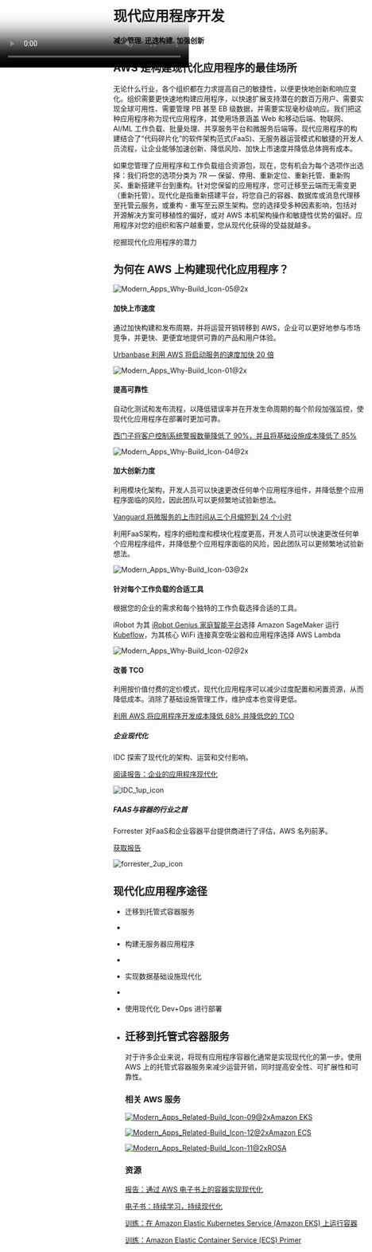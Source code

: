 # 现代应用程序开发

#### 减少管理. 迅速构建. 加强创新

## AWS 是构建现代化应用程序的最佳场所

无论什么行业，各个组织都在力求提高自己的敏捷性，以便更快地创新和响应变化。组织需要更快速地构建应用程序，以快速扩展支持潜在的数百万用户、需要实现全球可用性、需要管理 PB 甚至 EB 级数据，并需要实现毫秒级响应。我们把这种应用程序称为现代应用程序，其使用场景涵盖 Web 和移动后端、物联网、AI/ML 工作负载、批量处理、共享服务平台和微服务后端等。现代应用程序的构建结合了“代码碎片化”的软件架构范式(FaaS)、无服务器运营模式和敏捷的开发人员流程，让企业能够加速创新、降低风险、加快上市速度并降低总体拥有成本。

如果您管理了应用程序和工作负载组合资源包，现在，您有机会为每个选项作出选择：我们将您的选项分类为 7R — 保留、停用、重新定位、重新托管、重新购买、重新搭建平台到重构。针对您保留的应用程序，您可迁移至云端而无需变更（重新托管）。现代化是指重新搭建平台，将您自己的容器、数据库或消息代理移至托管云服务，或重构 - 重写至云原生架构。您的选择受多种因素影响，包括对开源解决方案可移植性的偏好，或对 AWS 本机架构操作和敏捷性优势的偏好。应用程序对您的组织和客户越重要，您从现代化获得的受益就越多。

<video class="vjs-tech" preload="auto" poster="https://d1.awsstatic.com/2021-modern-apps/modern-apps-overview-page/Modern_Apps_Video-01@2x.0ca8819d6194159f0cbfa5060b6192bad1a2ed16.jpg" id="lb-video-0_html5_api" tabindex="-1" style="box-sizing: inherit; width: 379.993px; height: 213.743px; position: absolute; top: 0px; left: 0px; opacity: 1; transition: all 0.2s ease-in-out 0s;"></video>



挖掘现代化应用程序的潜力

## 为何在 AWS 上构建现代化应用程序？

![Modern_Apps_Why-Build_Icon-05@2x](https://d1.awsstatic.com/2021-modern-apps/modern-apps-overview-page/Modern_Apps_Why-Build_Icon-05%402x.ace06db384b2840e4357b2a1c6b1810b9f92eb42.png)

#### 加快上市速度

通过加快构建和发布周期，并将运营开销转移到 AWS，企业可以更好地参与市场竞争，并更快、更便宜地提供可靠的产品和用户体验。

[Urbanbase 利用 AWS 将启动服务的速度加快 20 倍](https://aws.amazon.com/cn/solutions/case-studies/urbanbase/?trk=el_a134p000007DASbAAO&trkCampaign=GLBL-FY21-Q4-GC-300-Overview-Page-Case-Studies-Urbanbase&sc_channel=el&sc_campaign=CHNA_EL_CN&sc_outcome=Global_Marketing_Campaigns&sc_geo=CHNA) 

![Modern_Apps_Why-Build_Icon-01@2x](https://d1.awsstatic.com/2021-modern-apps/modern-apps-overview-page/Modern_Apps_Why-Build_Icon-01%402x.10833a8bc3e40a91495903e85f9dbaac77fea785.png)

#### 提高可靠性

自动化测试和发布流程，以降低错误率并在开发生命周期的每个阶段加强监控，使现代化应用程序在部署时更加可靠。

[西门子将客户控制系统警报数量降低了 90%，并且将基础设施成本降低了 85%](https://aws.amazon.com/cn/solutions/case-studies/siemens-ic/?trk=el_a134p000007DBGxAAO&trkCampaign=GLBL-FY21-Q4-GC-300-Overview-Page-Siemens&sc_channel=el&sc_campaign=CHNA_EL_CN&sc_outcome=Global_Marketing_Campaigns&sc_geo=CHNA) 

![Modern_Apps_Why-Build_Icon-04@2x](https://d1.awsstatic.com/2021-modern-apps/modern-apps-overview-page/Modern_Apps_Why-Build_Icon-04%402x.c249bd03a530a4154a4ea4b1ed64cebbfcea94cb.png)

#### 加大创新力度

利用模块化架构，开发人员可以快速更改任何单个应用程序组件，并降低整个应用程序面临的风险，因此团队可以更频繁地试验新想法。

[Vanguard 将微服务的上市时间从三个月缩短到 24 个小时](https://aws.amazon.com/cn/solutions/case-studies/vanguard-ecs-fargate-case-study/?trk=el_a134p000007DBGfAAO&trkCampaign=GLBL-FY21-Q4-GC-300-Overview-Page-Vanguard&sc_channel=el&sc_campaign=CHNA_EL_CN&sc_outcome=Global_Marketing_Campaigns&sc_geo=CHNA)

 

利用FaaS架构，程序的细粒度和模块化程度更高，开发人员可以快速更改任何单个应用程序组件，并降低整个应用程序面临的风险，因此团队可以更频繁地试验新想法。

![Modern_Apps_Why-Build_Icon-03@2x](https://d1.awsstatic.com/2021-modern-apps/modern-apps-overview-page/Modern_Apps_Why-Build_Icon-03%402x.274d8683136e419b1d985e40787ae678ab68e625.png)

#### 针对每个工作负载的合适工具

根据您的企业的需求和每个独特的工作负载选择合适的工具。

iRobot 为其 [iRobot Genius 家庭智能平台](https://aws.amazon.com/cn/solutions/case-studies/irobot/?trk=el_a134p000007DBHFAA4&trkCampaign=GLBL-FY21-Q4-GC-300-Overview-Page-iRobot&sc_channel=el&sc_campaign=CHNA_EL_CN&sc_outcome=Global_Marketing_Campaigns&sc_geo=CHNA)选择 Amazon SageMaker 运行 [Kubeflow](https://www.youtube.com/watch?v=X3772hxWstI)，为其核心 WiFi 连接真空吸尘器和应用程序选择 AWS Lambda 

![Modern_Apps_Why-Build_Icon-02@2x](https://d1.awsstatic.com/2021-modern-apps/modern-apps-overview-page/Modern_Apps_Why-Build_Icon-02%402x.18ea85d0f619e56d9c3958963b5fde450a6bd714.png)

#### 改善 TCO

利用按价值付费的定价模式，现代化应用程序可以减少过度配置和闲置资源，从而降低成本。消除了基础设施管理工作，维护成本也变得更低。

[利用 AWS 将应用程序开发成本降低 68% 并降低您的 TCO](https://pages.awscloud.com/GLOBAL-ln-GC-300-deloitte-tco-serverless-whitepaper-2021-learn.html?gc-language=zh-cn&trk=el_a134p000007CHOjAAO&trkCampaign=GLBL-FY21-Q4-GC-300-Deloitte-TCO-Serverless-Whitepaper&sc_channel=el&sc_campaign=CHNA_EL_CN&sc_outcome=Global_Marketing_Campaigns&sc_geo=CHNA) 

##### 企业现代化

IDC 探索了现代化的架构、运营和交付影响。

[阅读报告：企业的应用程序现代化 ](https://pages.awscloud.com/gc-300-application-modernization-ebook-learn?gc-language=zh-cn&sc_icampaign=Adoption_Campaign_GLBL-FY20-Q4-GC-300-EBOOK-IDC_App_Modernization_ha_modern_apps_solutions&sc_ichannel=ha&sc_ioutcome=Global_Marketing_Campaigns&trk=ha_a134p000003yuhhAAA~ha_awssm&trkCampaign=GLBL-FY20-Q4-GC-300)

![IDC_1up_icon](https://d1.awsstatic.com/global-campaigns/2020%20Global%20Campaigns/Modern%20Applications/Site%20Merch/IDC_1up_icon.31c529b667d34c93775d98d68bc8a2a048d8034c.png)

##### FAAS与容器的行业之首

Forrester 对FaaS和企业容器平台提供商进行了评估，AWS 名列前茅。

[获取报告 ](https://pages.awscloud.com/gc-300-forrester-new-wave-learn?gc-language=zh-cn&sc_icampaign=Adoption_Campaign_GLBL-FY20-Q4-GC-300-REPORT-Forrester_New_Waves_ha_modern_apps_solutions&sc_ichannel=ha&sc_ioutcome=Global_Marketing_Campaigns&trk=ha_a134p000003yuhcAAA~ha_awssm&trkCampaign=GLBL-FY20-Q4-GC-300)

![forrester_2up_icon](https://d1.awsstatic.com/global-campaigns/2020%20Global%20Campaigns/Modern%20Applications/Site%20Merch/forrester_2up_icon.917e52fa6e0e1c88490cde79e1707211e4821b80.png)

## 现代化应用程序途径

- 迁移到托管式容器服务
-  

- 构建无服务器应用程序
-  

- 实现数据基础设施现代化
-  

- 使用现代化 Dev+Ops 进行部署

- ## 迁移到托管式容器服务

  对于许多企业来说，将现有应用程序容器化通常是实现现代化的第一步。使用 AWS 上的托管式容器服务来减少运营开销，同时提高安全性、可扩展性和可靠性。

  ### 相关 AWS 服务

  [![Modern_Apps_Related-Build_Icon-09@2x](https://d1.awsstatic.com/2021-modern-apps/modern-apps-overview-page/Modern_Apps_Related-Build_Icon-09%402x.54a3a273962cc455e9e11824c91097313eb6c1c0.png)Amazon EKS](https://aws.amazon.com/cn/eks/?trk=el_a134p000007DBJZAA4&trkCampaign=GLBL-FY21-Q4-GC-300-Overview-Page-EKS&sc_channel=el&sc_campaign=CHNA_EL_CN&sc_outcome=Global_Marketing_Campaigns&sc_geo=CHNA)

  [![Modern_Apps_Related-Build_Icon-12@2x](https://d1.awsstatic.com/2021-modern-apps/modern-apps-overview-page/Modern_Apps_Related-Build_Icon-12%402x.db43d5e9cc31fb6f9b4009aec6023127f84487cc.png)Amazon ECS](https://aws.amazon.com/cn/ecs/?trk=el_a134p000007DBHXAA4&trkCampaign=GLBL-FY21-Q4-GC-300-Overview-Page-ECS&sc_channel=el&sc_campaign=CHNA_EL_CN&sc_outcome=Global_Marketing_Campaigns&sc_geo=CHNA)

  [![Modern_Apps_Related-Build_Icon-11@2x](https://d1.awsstatic.com/2021-modern-apps/modern-apps-overview-page/Modern_Apps_Related-Build_Icon-11%402x.18e36ce659e7acbb124570d29f0d88ea1a6f52bc.png)ROSA](https://aws.amazon.com/cn/rosa/?trk=el_a134p000007DBGNAA4&trkCampaign=GLBL-FY21-Q4-GC-300-Overview-Page-Rosa&sc_channel=el&sc_campaign=CHNA_EL_CN&sc_outcome=Global_Marketing_Campaigns&sc_geo=CHNA)

  ### 资源

  [报告：通过 AWS 电子书上的容器实现现代化](https://pages.awscloud.com/GLOBAL-ln-GC-300-modernize-containers-aws-2021-learn.html?gc-language=zh-cn&trk=el_a134p000007CHADAA4&trkCampaign=GLBL-FY21-Q4-GC-300-Modernize-Containers-AWS&sc_channel=el&sc_campaign=CHNA_EL_CN&sc_outcome=Global_Marketing_Campaigns&sc_geo=CHNA)

  [电子书：持续学习，持续现代化](https://pages.awscloud.com/GLOBAL-ln-GC-300-training-certification-ebook-2021-learn.html?trk=el_a134p000007CHO9AAO&trkCampaign=GLBL-FY21-Q4-GC-300-Training-Certification-eBook&sc_channel=el&sc_campaign=CHNA_EL_CN&sc_outcome=Global_Marketing_Campaigns&sc_geo=CHNA)

  [训练：在 Amazon Elastic Kubernetes Service (Amazon EKS) 上运行容器](https://www.aws.training/SessionSearch?pageNumber=1&courseId=53846&trk=el_a134p000007DBiEAAW&trkCampaign=GLBL-FY21-Q4-GC-300-Overview-Page-Training-Running-Containers&sc_channel=el&sc_campaign=CHNA_EL_CN&sc_outcome=Global_Marketing_Campaigns&sc_geo=CHNA)

  [训练：Amazon Elastic Container Service (ECS) Primer](https://www.aws.training/Details/eLearning?id=30260&trk=el_a134p000007DBiWAAW&trkCampaign=GLBL-FY21-Q4-GC-300-Overview-Page-Training-Amazon-Elastic&sc_channel=el&sc_campaign=CHNA_EL_CN&sc_outcome=Global_Marketing_Campaigns&sc_geo=CHNA)